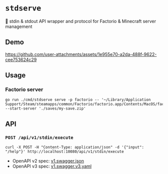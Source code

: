 # `stdserve`

🎺 stdin & stdout API wrapper and protocol for Factorio & Minecraft server management

## Demo

https://github.com/user-attachments/assets/1e955e70-a2da-488f-9622-cee753624c29

## Usage

### Factorio server

```shell
go run ./cmd/stdserve serve -p factorio -- '~/Library/Application Support/Steam/steamapps/common/Factorio/factorio.app/Contents/MacOS/factorio' --start-server './saves/my-save.zip'
```

## API

### `POST /api/v1/stdin/execute`

```shell
curl -X POST -H "Content-Type: application/json" -d '{"input": "/help"}' http://localhost:10080/api/v1/stdin/execute
```

- OpenAPI v2 spec: [v1.swagger.json](https://github.com/nekomeowww/stdserve/blob/main/apis/stdserveapi/v1/v1.swagger.json)
- OpenAPI v3 spec: [v1.swagger.v3.yaml](https://github.com/nekomeowww/stdserve/blob/main/apis/stdserveapi/v1/v1.swagger.v3.yaml)
